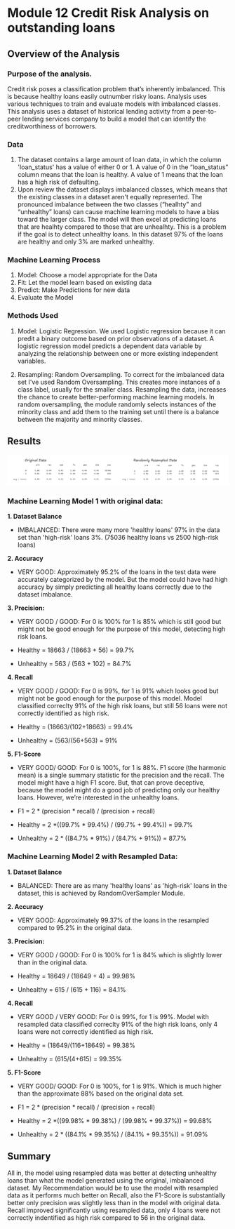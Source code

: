 # Module 12 Credit Risk Analysis on outstanding loans

## Overview of the Analysis

### Purpose of the analysis.
Credit risk poses a classification problem that’s inherently imbalanced. This is because healthy loans easily outnumber risky loans. Analysis uses various techniques to train and evaluate models with imbalanced classes. This analysis uses a dataset of historical lending activity from a peer-to-peer lending services company to build a model that can identify the creditworthiness of borrowers.

### Data 
1. The dataset contains a large amount of loan data, in which the column 'loan_status' has a value of either 0 or 1. A value of 0 in the “loan_status” column means that the loan is healthy. A value of 1 means that the loan has a high risk of defaulting. 
2. Upon review the dataset displays imbalanced classes, which means that the existing classes in a dataset aren't equally represented. The pronounced imbalance between the two classes (“healhty” and “unhealthy” loans) can cause machine learning models to have a bias toward the larger class. The model will then excel at predicting loans that are healhty compared to those that are unhealhty. This is a problem if the goal is to detect unhealthy loans. In this dataset 97% of the loans are healthy and only 3% are marked unhealthy. 

### Machine Learning Process

1. Model: Choose a model appropriate for the Data
2. Fit: Let the model learn based on existing data
2. Predict: Make Predictions for new data
3. Evaluate the Model

### Methods Used
1. Model: Logistic Regression. We used Logistic regression because it can predit a binary outcome based on prior observations of a dataset. A logistic regression model predicts a dependent data variable by analyzing the relationship between one or more existing independent variables.

2. Resampling: Random Oversampling. To correct for the imbalanced data set I've used Random Oversampling. This creates more instances of a class label, usually for the smaller class. Resampling the data, increases the chance to create better-performing machine learning models. In random oversampling, the module randomly selects instances of the minority class and add them to the training set until there is a balance between the majority and minority classes.

## Results

![classification_report_compare.jpg](https://github.com/nielsdehaan1977/Fintech_Module12/blob/main/Images/classification_report_compare.jpg)

### Machine Learning Model 1 with original data:

**1. Dataset Balance**
* IMBALANCED: There were many more 'healthy loans' 97% in the data set than 'high-risk' loans 3%. (75036 healthy loans vs 2500 high-risk loans)

**2. Accuracy**
* VERY GOOD: Approximately 95.2% of the loans in the test data were accurately categorized by the model. But the model could have had high accuracy by simply predicting all healthy loans correctly due to the dataset imbalance.

**3. Precision:**
* VERY GOOD / GOOD: For 0 is 100% for 1 is 85% which is still good but might not be good enough for the purpose of this model, detecting high risk loans. 

* Healthy = 18663 / (18663 + 56) = 99.7%
* Unhealthy = 563 / (563 + 102) = 84.7%

**4. Recall**
* VERY GOOD / GOOD: For 0 is 99%, for 1 is 91% which looks good but might not be good enough for the purpose of this model. Model classified correclty 91% of the high risk loans, but still 56 loans were not correctly identified as high risk. 

* Healthy = (18663/(102+18663) = 99.4%
* Unhealthy = (563/(56+563) = 91%

**5. F1-Score**
* VERY GOOD/ GOOD: For 0 is 100%, for 1 is 88%. F1 score (the harmonic mean) is a single summary statistic for the precision and the recall. The model might have a high F1 score. But, that can prove deceptive, because the model might do a good job of predicting only our healthy loans. However, we’re interested in the unhealthy loans.

* F1 = 2 * (precision * recall) / (precision + recall)
* Healthy = 2 *((99.7% * 99.4%) / (99.7% + 99.4%)) = 99.7%
* Unhealthy = 2 * ((84.7% * 91%) / (84.7% + 91%)) = 87.7%



### Machine Learning Model 2 with Resampled Data:

**1. Dataset Balance**
* BALANCED: There are as many 'healthy loans' as 'high-risk' loans in the dataset, this is achieved by RandomOverSampler Module.

**2. Accuracy**
* VERY GOOD: Approximately 99.37% of the loans in the resampled compared to 95.2% in the original data. 

**3. Precision:**
* VERY GOOD / GOOD: For 0 is 100% for 1 is 84% which is slightly lower than in the original data. 

* Healthy = 18649 / (18649 + 4) = 99.98%
* Unhealthy = 615 / (615 + 116) = 84.1%

**4. Recall**
* VERY GOOD / VERY GOOD: For 0 is 99%, for 1 is 99%. Model with resampled data classified correclty 91% of the high risk loans, only 4 loans were not correctly identified as high risk. 

* Healthy = (18649/(116+18649) = 99.38%
* Unhealthy = (615/(4+615) = 99.35%

**5. F1-Score**
* VERY GOOD/ GOOD: For 0 is 100%, for 1 is 91%. Which is much higher than the approximate 88% based on the original data set. 

* F1 = 2 * (precision * recall) / (precision + recall)
* Healthy = 2 *((99.98% * 99.38%) / (99.98% + 99.37%)) = 99.68%
* Unhealthy = 2 * ((84.1% * 99.35%) / (84.1% + 99.35%)) = 91.09%

## Summary

All in, the model using resampled data was better at detecting unhealthy loans than what the model generated using the original, imbalanced dataset.
My Recommendation would be to use the model with resampled data as it performs much better on Recall, also the F1-Score is substantially better only precision was slightly less than in the model with original data. 
Recall improved significantly using resampled data, only 4 loans were not correctly indentified as high risk compared to 56 in the original data.




